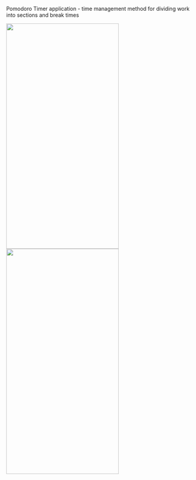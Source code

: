Pomodoro Timer application - time management method for dividing work into sections and break times 


<p float="left">
<img src="https://user-images.githubusercontent.com/106092123/189482791-1817acd3-7355-47af-a9f6-7d082cf8019a.png" width="300" height="600" />
<img src="https://user-images.githubusercontent.com/106092123/189482820-66e611fe-ea19-4364-96a8-1d3500d58480.png" width="300" height="600" />
</p>
